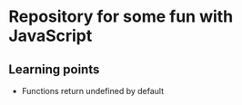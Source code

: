 # Repository for some fun with JavaScript

## Learning points
- Functions return undefined by default